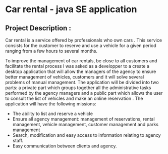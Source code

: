 # Car rental - java SE application

## Project Description :
Car rental is a service offered by professionals who own cars . This service consists for the customer to reserve and use a vehicle for a given period ranging from a few hours to several months. 

To improve the management of car rentals, be close to all customers and facilitate the rental process I was asked as a developper to a create a desktop application that will allow the managers of the agency to ensure better management of vehicles, customers and it will solve several problems of manual management. The application will be divided into two parts: a private part which groups together all the administrative tasks performed by the agency managers and a public part which allows the user to consult the list of vehicles and make an online reservation . 
The application will have the following missions: 
- The ability to list and reserve a vehicle 
- Ensure all agency management: management of reservations, rental management, vehicle management, customer management and parks management 
- Search, modification and easy access to information relating to agency staff. 
- Easy communication between clients and agency.
